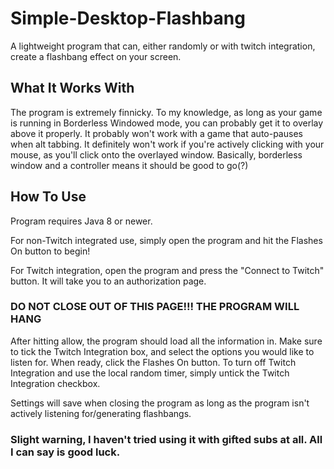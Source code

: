 # Simple-Desktop-Flashbang
A lightweight program that can, either randomly or with twitch integration, create a flashbang effect on your screen.

## What It Works With
The program is extremely finnicky. To my knowledge, as long as your game is running in Borderless Windowed mode, you can probably get it to overlay above it properly. It probably won't work with a game that auto-pauses when alt tabbing. It definitely won't work if you're actively clicking with your mouse, as you'll click onto the overlayed window. Basically, borderless window and a controller means it should be good to go(?)

## How To Use
Program requires Java 8 or newer.

For non-Twitch integrated use, simply open the program and hit the Flashes On button to begin!

For Twitch integration, open the program and press the "Connect to Twitch" button. It will take you to an authorization page.

### DO NOT CLOSE OUT OF THIS PAGE!!! THE PROGRAM WILL HANG

After hitting allow, the program should load all the information in. Make sure to tick the Twitch Integration box, and select the options you would like to listen for. When ready, click the Flashes On button. To turn off Twitch Integration and use the local random timer, simply untick the Twitch Integration checkbox.

Settings will save when closing the program as long as the program isn't actively listening for/generating flashbangs.

### Slight warning, I haven't tried using it with gifted subs at all. All I can say is good luck.

